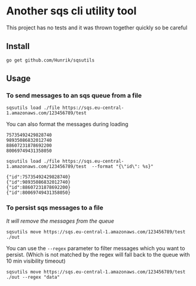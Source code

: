 # Another sqs cli utility tool

This project has no tests and it was thrown together quickly so be careful

## Install

`go get github.com/Hunrik/sqsutils`


## Usage

### To send messages to an sqs queue from a file

`sqsutils load ./file https://sqs.eu-central-1.amazonaws.com/123456789/test`

You can also format the messages during loading

```
75735492429828740
98935086832012740
88607231878692200
80069749431358050
```

`sqsutils load ./file https://sqs.eu-central-1.amazonaws.com/123456789/test  --format "{\"id\": %s}"`

```
{"id":75735492429828740}
{"id":98935086832012740}
{"id":88607231878692200}
{"id":80069749431358050}
```

### To persist sqs messages to a file
*It will remove the messages from the queue*

`sqsutils move https://sqs.eu-central-1.amazonaws.com/123456789/test ./out`

You can use the  `--regex` parameter to filter messages which you want to persist. (Which is not matched by the regex will fall back to the queue with 10 min visibility timeout)

`sqsutils move https://sqs.eu-central-1.amazonaws.com/123456789/test ./out --regex "data"`